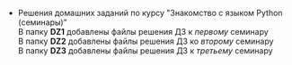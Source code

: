* Решения домашних заданий по курсу "Знакомство с языком Python (семинары)"  
В папку **DZ1** добавлены файлы решения ДЗ к *первому* семинару  
В папку **DZ2** добавлены файлы решения ДЗ ко *второму* семинару  
В папку **DZ3** добавлены файлы решения ДЗ к *третьему* семинару

